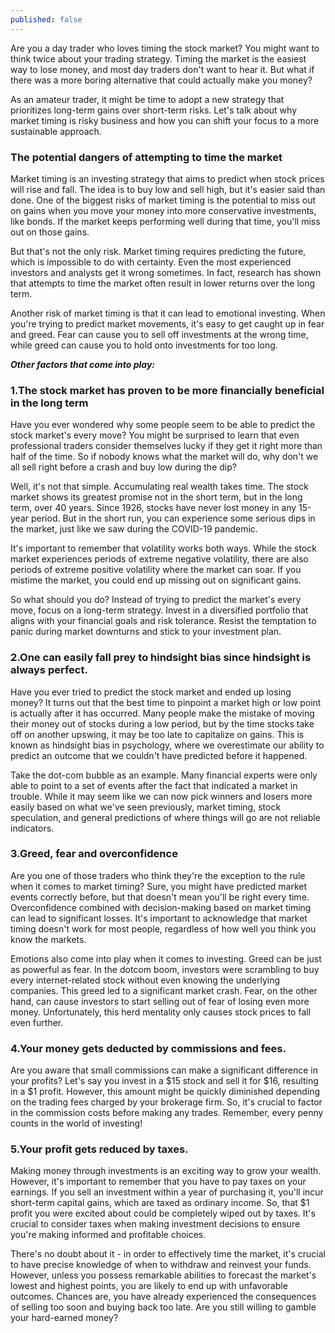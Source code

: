 ```yaml
---
published: false
---
```


Are you a day trader who loves timing the stock market? You might want to think twice about your trading strategy. Timing the market is the easiest way to lose money, and most day traders don't want to hear it. But what if there was a more boring alternative that could actually make you money?

As an amateur trader, it might be time to adopt a new strategy that prioritizes long-term gains over short-term risks. Let's talk about why market timing is risky business and how you can shift your focus to a more sustainable approach.

### The potential dangers of attempting to time the market

Market timing is an investing strategy that aims to predict when stock prices will rise and fall. The idea is to buy low and sell high, but it's easier said than done. One of the biggest risks of market timing is the potential to miss out on gains when you move your money into more conservative investments, like bonds. If the market keeps performing well during that time, you'll miss out on those gains.

But that's not the only risk. Market timing requires predicting the future, which is impossible to do with certainty. Even the most experienced investors and analysts get it wrong sometimes. In fact, research has shown that attempts to time the market often result in lower returns over the long term.

Another risk of market timing is that it can lead to emotional investing. When you're trying to predict market movements, it's easy to get caught up in fear and greed. Fear can cause you to sell off investments at the wrong time, while greed can cause you to hold onto investments for too long.

_**Other factors that come into play:**_

### 1.The stock market has proven to be more financially beneficial in the long term

Have you ever wondered why some people seem to be able to predict the stock market's every move? You might be surprised to learn that even professional traders consider themselves lucky if they get it right more than half of the time. So if nobody knows what the market will do, why don't we all sell right before a crash and buy low during the dip?

Well, it's not that simple. Accumulating real wealth takes time. The stock market shows its greatest promise not in the short term, but in the long term, over 40 years. Since 1926, stocks have never lost money in any 15-year period. But in the short run, you can experience some serious dips in the market, just like we saw during the COVID-19 pandemic.

It's important to remember that volatility works both ways. While the stock market experiences periods of extreme negative volatility, there are also periods of extreme positive volatility where the market can soar. If you mistime the market, you could end up missing out on significant gains.

So what should you do? Instead of trying to predict the market's every move, focus on a long-term strategy. Invest in a diversified portfolio that aligns with your financial goals and risk tolerance. Resist the temptation to panic during market downturns and stick to your investment plan.

### 2.One can easily fall prey to hindsight bias since hindsight is always perfect.
Have you ever tried to predict the stock market and ended up losing money? It turns out that the best time to pinpoint a market high or low point is actually after it has occurred. Many people make the mistake of moving their money out of stocks during a low period, but by the time stocks take off on another upswing, it may be too late to capitalize on gains. This is known as hindsight bias in psychology, where we overestimate our ability to predict an outcome that we couldn't have predicted before it happened.

Take the dot-com bubble as an example. Many financial experts were only able to point to a set of events after the fact that indicated a market in trouble. While it may seem like we can now pick winners and losers more easily based on what we've seen previously, market timing, stock speculation, and general predictions of where things will go are not reliable indicators.

### 3.Greed, fear and overconfidence
Are you one of those traders who think they're the exception to the rule when it comes to market timing? Sure, you might have predicted market events correctly before, but that doesn't mean you'll be right every time. Overconfidence combined with decision-making based on market timing can lead to significant losses. It's important to acknowledge that market timing doesn't work for most people, regardless of how well you think you know the markets.

Emotions also come into play when it comes to investing. Greed can be just as powerful as fear. In the dotcom boom, investors were scrambling to buy every internet-related stock without even knowing the underlying companies. This greed led to a significant market crash. Fear, on the other hand, can cause investors to start selling out of fear of losing even more money. Unfortunately, this herd mentality only causes stock prices to fall even further.

### 4.Your money gets deducted by commissions and fees.
Are you aware that small commissions can make a significant difference in your profits? Let's say you invest in a $15 stock and sell it for $16, resulting in a $1 profit. However, this amount might be quickly diminished depending on the trading fees charged by your brokerage firm. So, it's crucial to factor in the commission costs before making any trades. Remember, every penny counts in the world of investing!

### 5.Your profit gets reduced by taxes.
Making money through investments is an exciting way to grow your wealth. However, it's important to remember that you have to pay taxes on your earnings. If you sell an investment within a year of purchasing it, you'll incur short-term capital gains, which are taxed as ordinary income. So, that $1 profit you were excited about could be completely wiped out by taxes. It's crucial to consider taxes when making investment decisions to ensure you're making informed and profitable choices.

There's no doubt about it - in order to effectively time the market, it's crucial to have precise knowledge of when to withdraw and reinvest your funds. However, unless you possess remarkable abilities to forecast the market's lowest and highest points, you are likely to end up with unfavorable outcomes. Chances are, you have already experienced the consequences of selling too soon and buying back too late. Are you still willing to gamble your hard-earned money?



